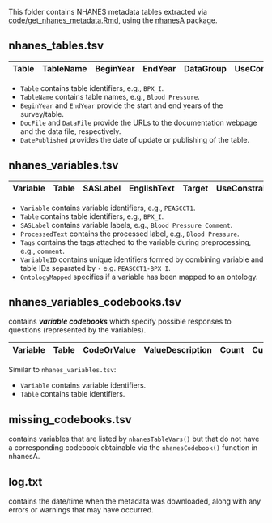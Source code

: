 This folder contains NHANES metadata tables extracted via [code/get_nhanes_metadata.Rmd](https://github.com/ccb-hms/NHANES-metadata/blob/master/code/get_nhanes_metadata.Rmd), using the [nhanesA](https://github.com/cjendres1/nhanes) package.

## nhanes_tables.tsv

| Table | TableName | BeginYear | EndYear | DataGroup | UseConstraints | DocFile | DataFile | DatePublished |
|-------|-----------|-----------|---------|-----------|----------------|---------|----------|---------------|

- `Table` contains table identifiers, e.g., `BPX_I`.
- `TableName` contains table names, e.g., `Blood Pressure`.
- `BeginYear` and `EndYear` provide the start and end years of the survey/table.
- `DocFile` and `DataFile` provide the URLs to the documentation webpage and the data file, respectively.
- `DatePublished` provides the date of update or publishing of the table. 


## nhanes_variables.tsv

| Variable | Table | SASLabel | EnglishText | Target | UseConstraints | ProcessedText | Tags | VariableID | OntologyMapped |
|----------|-------|----------|-------------|--------|----------------|---------------|------|------------|----------------|

- `Variable` contains variable identifiers, e.g., `PEASCCT1`.
- `Table` contains table identifiers, e.g., `BPX_I`.
- `SASLabel` contains variable labels, e.g., `Blood Pressure Comment`.
- `ProcessedText` contains the processed label, e.g., `Blood Pressure`.
- `Tags` contains the tags attached to the variable during preprocessing, e.g., `comment`.
- `VariableID` contains unique identifiers formed by combining variable and table IDs separated by `-` e.g. `PEASCCT1-BPX_I`.  
- `OntologyMapped` specifies if a variable has been mapped to an ontology. 


## nhanes_variables_codebooks.tsv 
contains _**variable codebooks**_ which specify possible responses to questions (represented by the variables).

| Variable | Table | CodeOrValue | ValueDescription | Count | Cumulative | SkipToItem |
|----------|-------|-------------|------------------|-------|------------|------------|

Similar to `nhanes_variables.tsv`:
- `Variable` contains variable identifiers.
- `Table` contains table identifiers.


## missing_codebooks.tsv
contains variables that are listed by `nhanesTableVars()` but that do not have a corresponding codebook obtainable via the `nhanesCodebook()` function in nhanesA.


## log.txt
contains the date/time when the metadata was downloaded, along with any errors or warnings that may have occurred.